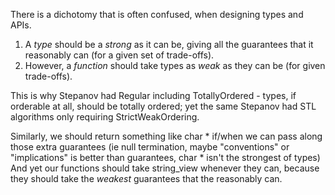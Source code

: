 There is a dichotomy that is often confused, when designing types and APIs.

1.  A _type_ should be a *strong* as it can be, giving all the guarantees that it reasonably can (for a given set of trade-offs).
2. However, a _function_ should take types as *weak* as they can be (for given trade-offs).

This is why Stepanov had Regular including TotallyOrdered - types, if orderable at all, should be totally ordered;
yet the same Stepanov had STL algorithms only requiring StrictWeakOrdering.


Similarly, we should return something like char * if/when we can pass along those extra guarantees (ie null termination, maybe "conventions" or "implications" is better than guarantees, char * isn't the strongest of types)
And yet our functions should take string_view whenever they can, because they should take the *weakest* guarantees that the reasonably can.
